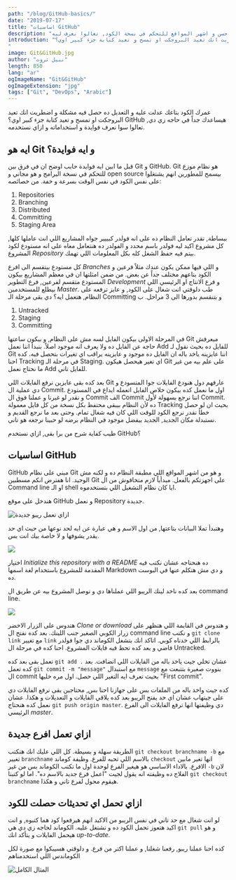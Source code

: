 ```yaml
---
path: "/blog/GitHub-basics/"
date: "2019-07-17"
title: "اساسيات GitHub"
description: "جيتهاب من احسن و اشهر المواقع للتحكم في نسخة الكود, تعالوا نعرف ليه."
introduction: "عمرك الكود بتاعك عدلت عليه و التعديل ده حصل فيه مشكلة و اضطريت انك تعيد البروجكت او تمسح و تعيد كتابة جزء كبير اوي؟ GitHub هيساعدك جداً في حاجه زي دي, تعالوا سوا نعرف فوايدة و استخداماته و ازاي نستخدمه.
"
image: Git&GitHub.jpg
author: "نبيل ثروت"
length: 850
lang: "ar"
ogImageName: "Git&GitHub"
ogImageExtension: "jpg"
tags: ["Git", "DevOps", "Arabic"]
---
```

عمرك الكود بتاعك عدلت عليه و التعديل ده حصل فيه مشكلة و اضطريت انك تعيد البروجكت او تمسح و تعيد كتابة جزء كبير اوي؟ GitHub هيساعدك جداً في حاجه زي دي, تعالوا سوا نعرف فوايدة و استخداماته و ازاي نستخدمه.

## ايه هو Git و ايه فوايدة؟
قبل ما ابين ايه فوايدة حابب اوضح ان في فرق بين Git و GitHub. Git هو نظام موزع للتحكم في نسخة البرامج و هو مجاني و open source بيسمح للمطورين انهم يشتغلوا على نفس الكود في نفس الوقت بسرعة و خفة. من خصائصه:
1. Repositories
2. Branching
3. Distributed
4. Committing
5. Staging Area

ببساطة, تقدر تعامل النظام ده على انه فولدر كبييير جواه المشاريع اللي انت عاملها كلها, كل مشروع اكيد ليه فولدر باسم محدد و الفولدر ده هنتعامل معاه على انه مستودع لكود المشروع *Repository* بيتم فيه حفظ الشغل كله بكل المعلومات اللي تهمك.

كل مستودع بيتقسم الى افرع *Branches* و اللي فيها ممكن يكون عندك مثلاً فرعين و الكود بتاعهم مختلف جداً عن بعض.
من ضمن امثلتها ان في معظم المشاريع بيكون المستودع متقسم لفرعين, فرع التطوير *Development* و فرع الانتاج او الرئيسي اللي بيطلع للمستخدمين *Master*. طب دلوقتي انت شغال على الكود, و عايز ترفعه على النظام, هتعمل ايه؟ دي بقى مرحلة الـ Committing و بتنقسم بدورها الى 3 مراحل. ب
1. Untracked
2. Staging
3. Committing

في المرحلة الاولى بيكون الفايل لسه مش على النظام, و بيكون ساعتها Git ميعرفش حاجه عن الفايل ده ولا يعرف انه موجود اصلاً. بنبدأ اننا نعمل Add للفايل ده بحيث نقول لـ Git اننا عايزينه ياخد باله ان الفايل ده موجود و عايزينه يراقب اي تغيرات بتحصل فيه. كده احنا Tracking في مرحلة الـ Staging. اي تغير هيحصل هيكون Git على علم بيه من غير ما نحتاج نعمل Add للفايل تاني.

بعد كده بقى عايزين نرفع الفايلات اللي Git عارفهم دول هنودع الفايلات جوا المتسودع و دي عملية ال Commit. اول ما نعمل كده بيكون خلاص الفايل اتعمله ايداع في المستودع و نقدر لو غيرنا و عملنا فوق ال Commit الف Commit اننا نرجع بسهولة لأول Commit. ده لأن النظام بيبقى محتفظ بكل نسخة من كل فايل معمولة Tracking بحيث ان لو حصل خطأ نقدر نرجع الكود للوقت اللي كان فيه شغال تمام. وحتى بعد ما نرجع القديم و نستبدلة مكان الجديد, الجديد بيفضل موجود في النظام برضه لو حبينا نرجعه هو تاني.

طيب كفاية شرح من برا بقى, ازاي نستخدم GitHub؟

## اساسيات GitHub
GitHub مبني على نظام Git و هو من اشهر المواقع اللي مطبقة النظام ده و لكنه مش الوحيد. انا هفترض انكم مسطبين Git على اجهزتكم بالفعل. مبدأياً لازم متخافوش من ال Command line او الـ shell ايا كان نظام التشغيل اللي بتستخدموه.

هندخل على موقع GitHub و نعمل Repository جديدة.

![ازاي تعمل ريبو جديدة](https://lh3.googleusercontent.com/Qdr_Mw2zkabnJebhpXArpQpFzD2aFI0tCPp3xer8UdJZDqtOdHCygw7HVtSu-aaJ87ehLmo5N9jiRWBZ2upqIPyEbmP00vSe4FtjgZMJv4H4cE2havE8tDMR-FEKeb7MuRx29xYuMo3mE4XkY1-6WO7-BDiOe9DgVmwYh2AP1YMdoo55B3I9I3ARXBTcrrsrz6qOKF4MtJIt0NdUKuzHnZOeNDTGJECa88I4Eb4HmKBY8JCo4pCtNVhWlVx48VHX6BfcTfvK3_Ss2Lp7RDKQGr87MYMR-h2gyj2DH4vuwqgzsTlY5XKGCh36mpi3Y4yuBIqkdYXwT5eRkwVs4CmK2SUQExU4anylgUp4N4bit7jFVWoTrOWx6VrYK5DuQCWOGfr_qF09PiAQRig3IDfK2177k4fpB8Xuk14a1aFrA_1NBHVBBoCpXhlCuXYEJiucpz7cYq90Aj2QfDmpfDTLfCIilP8Wy_JJihBppEkupnzuyoJ8hMRpBs8_fzWWh5fyhLf2Bv-QBDc96sTN43Ik7ReXGoVjU80OKJtBYnulbhqGY2I_D5rJc8782m0p20fNiDofET6PLMGp9rf1zHdUg-V8mjuOcgL_34IzcVc=w1366-h705)

وهتبدأ تملا البيانات بتاعتها, من اول الاسم و هي عبارة عن ايه لحد نوعها من حيث اي حد يقدر يشوفها و لا خاصة بيك انت بس.

![](https://lh3.googleusercontent.com/c253FXnZKeBlfcxBiFBmqRBvYQkVnxXHF8KKQxhrs8tmYTJvuI3ETpjCLsOP2sfLJszJ1RqPKjpodYvblRyWPJ8TdigmYQQ4guRF2UW_PZGj3zub4tRXpqQp2IaJVVP-3dJNOc5R8eWEefo5v4-4LhKgE9DL3VLBx7sZoVUZte2oixqi3vYWxMx1quGeF7hoXDPzzeWcahO-5GQV4exd1LWbHnXH0SJ6lhU7FMapTITnUz8pH7g5gY16fPmYxNkAO98u82otGtOffOaxE5tH5z4huQzm55gNYj4PAnpFO0XbwZQptVKhFHAti2reiYOSZR3GfXQep9tfNO46RPpGsEND2SJjegb2PSu-GtCdOc8as5KGAsbzw2R2uB7nCyFD9D-42-sAc9PKGPxFqyhVrbWIahUlHfG3IxkFg7hU980h1VCdC3xUfpNKcKwdFfd42zXAvTWkS5Z7xgQM2rYa4GRD6PQEzh6ndGDGdOPIiUftaSV5TTerBXY8nPhtbiO8irgHY8hUYyvp4J0VoeYIzr_ZAzl6FkyNAD3Tf69nbPeU8sARarO8I8p55AjaSvaijXQBvmRf96RlFqoSmgaZyvLo1tI7aeW3w6KTIwY=w1366-h705)

اختيار *Initialize this repository with a README* ده هنحتاجه عشان نكتب فيه المقدمة للمشروع باستخدام لغة اسمها Markdown و دي مش هتكلم عنها في البوست ده.

بعد كده ناخد لينك الريبو اللي عملناها دي و نوصل المشروع بيه عن طريق ال command line.

![](https://lh3.googleusercontent.com/tbnWonHIlALn_PfPGslcl3RjVhl-dpPkxKUsfCEWKKFOjO5JveBC2Lp2N6qeg3UpuP2O0-ZA1w4V0ZyAOVppJPMFeKBg3JX3Wgq_vNjCz_1uzexMPH52boAQcwvd9_GTGKqcTUvWeeNKv96y8fSY_1S5cucJe1R7tNRShh1ynYL5Xgc6duFOEgekLiisS-VVY7HmzM3t9gVGnZIj87kVAbuBpDt8WLTYxjIQy-ug9f_OgCJ0Ns765d39qryJ5fUtUnnruiBAtRWbnl9kSxEYRWoR9hjNLVDskyJSnAhh5OSs4o5G9nK_oEuRKom4fF76n_7wNXzi0BuFr6rDnSNQBj5Werbg7BcYy7G3pk5q08D181NrQsy_atXPPAb7hduSgimlS0GiW7cwIC6wQKQrGiN12Jm0zn6WCh3r5xit_V45AMA2XFza1IJfTH32bpL34pi6wXASBfqkDRK4jTAOIevBoqv2tigIaDNCjU0eFVHxAQfDSYrUSK_155xoSZ02T6mmr7VqywEJ7e6LwprAJ-43BuP7IrUNLG4IKr62v4FCMe026bfs6Y1jRoT3x8l4kDCVgNj5smjMCYM79DTgFZM7ai6pYQkRmV2X0lA=w1366-h323)

هتدوس على الزرار الاخضر *Clone or download* و هتدوس في القايمة اللي هتظهر على زرار الكوبي الصغير جنب اللينك. بعد كده نفتح ال command line و نكتب `git clone link` مع تغيير `link` بالرابط اللي خدناه كوبي. اتاكد انك بتشغل الكوماند دي جوا فولدر فاضي و بعد كده تحط فيه فايلات المشروع. احنا كده في مرحلة ال Untracked.

تعمل بقى بعد كده `git add .` عشان تخلي جيت ياخد باله من الفايلات اللي اتضافت. بعد كده تعمل `git commit -m "message"` مع استبدال `message` بنووت صغيرة بتتبعت مع ال commit بحيث تعرف ايه التغير اللي حصل. اول مره خليها "First commit".

كده جيت واخد باله من الملفات بس على جهازنا احنا بس, محتاجين بقى نرفع الفايلات دي على جيتهاب عشان اي حد يفتح الريبو بعد كده يلاقي الفايلات و التعديلات و هكذا. عشان نعمل كده هنحتاج `git push origin master`. دي وظيفتها انها ترفع الفايلات الى الفرع الرئيسي *master*.


## ازاي تعمل افرع جديدة
الطريقة سهلة و بسيطة. كل اللي عليك انك هتكتب `git checkout branchname -b` مع تغيير `branchname` بالاسم اللي تحبه للفرع. وظيفة كوماند `checkout` انها تغير مابين الافرع. بالاداء الاساسي هو هيغير الفرع لوحدة اول ما تكتب الكوماند بس من غير `-b` لان الفلاج ده وظيفته انه يقول لجيت "اعمل فرع جديد بالاسم ده". اما لو كتبنا `git checkout branchname` هيقوم محول لفرع تاني و هكذا.

## ازاي تحمل اي تحديثات حصلت للكود
لو انت شغال مع حد تاني في نفس الريبو من الاكيد انهم هيرفعوا كود هما كتبوه, و انت اكيد هتعوز تحمل الكود ده و تشتغل عليه. الكوماند لحاجه زي دي هي `git pull` و هو هيحمل الفايلات و يتأكد انك *up-to-date*.

كده احنا عملنا ريبو, رفعنا شغلنا, و عملنا اكتر من فرع. و دلوقتي هسيبكوا مع صورة لكل الكوماندس اللي استخدمناهم

![المثال الكامل](https://lh3.googleusercontent.com/D31WtWGDdp-RY4bE-pUp_0FsLQkj6sA1OX2cYdB3rZpLkFMxNSa3q2auFnv-st-jtAOtfurZXPxR-FcbRKSLM7avFdLjJbftH9GDA-6QXQeG_DIuqGdmvD0pLUecy3LBZvARR4rU1m2Yc1_RmbcVYfvWT0ly6LA2YixlQ8K3ivWGgWCgKkBc5v792WfQzpm53VndnPILk27-Ovw9GUdeKdWHIhqp6xEJBCWzRgqnsAa3qtb2YHE2_5ZZ_Sxp6ZH4vzTPd3TKu5KAI8OSVCa074A9t2i273DVoAm5pxlkx1EtBYwPXJozhMGmVlSKV2wxBg6KqFFBGeULJxxz1veT6bhhvA9unT3Ccj_7k4dVngOIlrQnSj8WPubaeRAuh5RQ6N_YueUAegQCrgcwFu4fqE9lFFDXG-_FUQjRn1ssvZvVbKjxWIAvZKOxT-esH_tjlFEpSdDQCiM1rbcgv_xGMgI2IBVmsLIivNs3d3bEDEQBEhkNW9gxPi3tX0ZYcS75t-nYMbPrDM-80NucQFa1b081eYh8FBs-LaXJQnLdYzZ8wJqLcBX3GJw6itteH87pSnoQnijMoQ51giS3t8imdEy0GItI2xuwGeYQ0hw=w1366-h705)